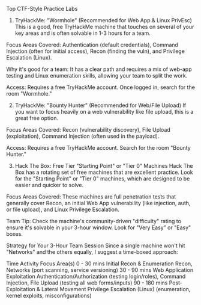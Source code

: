 Top CTF-Style Practice Labs
1. TryHackMe: "Wormhole" (Recommended for Web App & Linux PrivEsc)
This is a good, free TryHackMe machine that touches on several of your key areas and is often solvable in 1-3 hours for a team.

Focus Areas Covered: Authentication (default credentials), Command Injection (often for initial access), Recon (finding the vuln), and Privilege Escalation (Linux).

Why it's good for a team: It has a clear path and requires a mix of web-app testing and Linux enumeration skills, allowing your team to split the work.

Access: Requires a free TryHackMe account. Once logged in, search for the room "Wormhole."

2. TryHackMe: "Bounty Hunter" (Recommended for Web/File Upload)
If you want to focus heavily on a web vulnerability like file upload, this is a great free option.

Focus Areas Covered: Recon (vulnerability discovery), File Upload (exploitation), Command Injection (often used in the payload).

Access: Requires a free TryHackMe account. Search for the room "Bounty Hunter."

3. Hack The Box: Free Tier "Starting Point" or "Tier 0" Machines
Hack The Box has a rotating set of free machines that are excellent practice. Look for the "Starting Point" or "Tier 0" machines, which are designed to be easier and quicker to solve.

Focus Areas Covered: These machines are full penetration tests that generally cover Recon, an initial Web App vulnerability (like injection, auth, or file upload), and Linux Privilege Escalation.

Team Tip: Check the machine's community-driven "difficulty" rating to ensure it's solvable in your 3-hour window. Look for "Very Easy" or "Easy" boxes.

Strategy for Your 3-Hour Team Session
Since a single machine won't hit "Networks" and the others equally, I suggest a time-boxed approach:

Time	Activity	Focus Area(s)
0 - 30 mins	Initial Recon & Enumeration	Recon, Networks (port scanning, service versioning)
30 - 90 mins	Web Application Exploitation	Authentication/Authorization (testing login/roles), Command Injection, File Upload (testing all web forms/inputs)
90 - 180 mins	Post-Exploitation & Lateral Movement	Privilege Escalation (Linux) (enumeration, kernel exploits, misconfigurations)
